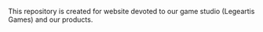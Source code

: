 This repository is created for website devoted to our game studio (Legeartis Games) and our products.

